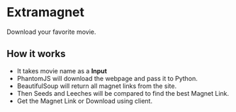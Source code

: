 # Extramagnet

Download your favorite movie.

## How it works

- It takes movie name as a **Input**
- PhantomJS will download the webpage and pass it to Python. 
- BeautifulSoup will return all magnet links from the site.
- Then Seeds and Leeches will be compared to find the best Magnet Link.
- Get the Magnet Link or Download using client.

